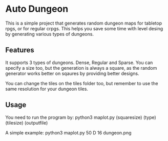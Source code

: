 # Auto Dungeon

This is a simple project that generates random dungeon maps for tabletop rpgs, or for regular crpgs. This helps you save some time with level desing by generating various types of dungeons.

## Features

It supports 3 types of dungeons. Dense, Regular and Sparse. You can specify a size too, but the generation is always a square, as the random generator works better on sqaures by providing better designs.

You can change the tiles on the tiles folder too, but remember to use the same resolution for your dungeon tiles.

## Usage

You need to run the program by: python3 maplot.py (squaresize) (type) (tilesize) (outputfile)

A simple example: python3 maplot.py 50 D 16 dungeon.png